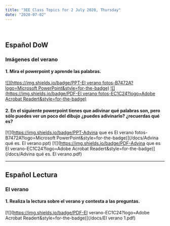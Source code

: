 ```yaml
---
title: "3EE Class Topics for 2 July 2020, Thursday"
date: "2020-07-02"
---
```


&nbsp;

## Español DoW

### Imágenes del verano

#### 1. Mira el powerpoint y aprende las palabras.

[![](https://img.shields.io/badge/PPT-El verano fotos-B7472A?logo=Microsoft PowerPoint&style=for-the-badge)](/docs/ES-T-11444-El-verano-Fotos-Presentacion.ppt)
[![](https://img.shields.io/badge/PDF-El verano fotos-EC1C24?logo=Adobe Acrobat Readert&style=for-the-badge)](/docs/ES-T-11444-El-verano-Fotos-Presentacion.pdf)

#### 2. En el siguiente powerpoint tienes que adivinar qué palabras son, pero sólo puedes ver un poco del dibujo ¿puedes adivinarlo? ¿recuerdas qué es?

[![](https://img.shields.io/badge/PPT-Advina que es El verano fotos-B7472A?logo=Microsoft PowerPoint&style=for-the-badge)](/docs/Advina qué es. El verano.ppt)
[![](https://img.shields.io/badge/PDF-Advina que es El verano-EC1C24?logo=Adobe Acrobat Readert&style=for-the-badge)](/docs/Advina qué es. El verano.pdf)

<hr>

## Español Lectura

### El verano

#### 1. Realiza la lectura sobre el verano y contesta a las preguntas.

[![](https://img.shields.io/badge/PDF-El verano-EC1C24?logo=Adobe Acrobat Readert&style=for-the-badge)](/docs/El verano 1.pdf)


<br/>
<br/>

